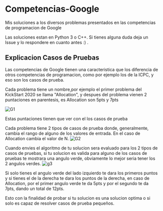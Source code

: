 # Competencias-Google
Mis soluciones a los diversos problemas presentados en las competencias de programacion de Google

Las soluciones estan en Python 3 o C++.
Si tienes alguna duda deja un Issue y lo respondere en cuanto antes :) .

## Explicacion Casos de Pruebas
Las competencias de Google tienen una caracteristica que los diferencia de otros competencias de programacion, como por ejemplo los de la ICPC, y eso son los casos de prueba.

Cada problema tiene un nombre,por ejemplo el primer problema del KickStart 2020 se llama "Allocation", y despues del problema vienen 2 puntaciones en parentesis, es Allocation son 5pts y 7pts

![G1](https://user-images.githubusercontent.com/46362679/77266944-076d6180-6c6f-11ea-95d8-b4c565e104e2.png)

Estas puntaciones tienen que ver con el los casos de prueba

Cada problema tiene 2 tipos de casos de prueba donde, generalmente, cambia el rango de alguno de los valores de entrada.
En el caso de Allocation cambia el valor de N.
![G2](https://user-images.githubusercontent.com/46362679/77267341-4e0f8b80-6c70-11ea-9c8f-af687f6c7330.png)

Cuando envies el algoritmo de tu solucion sera evaluado para los 2 tipos de casos de pruebas, si tu solucion es valida para alguno de los casos de pruebas te mostrara una angulo verde, obviamente lo mejor seria tener los 2 angulos verdes.
![g3](https://user-images.githubusercontent.com/46362679/77267663-51efdd80-6c71-11ea-9e5a-6af6ce8fc7ac.png)

Si solo tienes el angulo verde del lado izquierdo te dara los primeros puntos y si tienes el de la derecha te dara los puntos de la derecha, en caso de Allocation, por el primer angulo verde te da 5pts y por el segundo te da 7pts, dando un total de 12pts.

Esto con la finalidad de probar si tu solucion es una solucion optima o si solo es capaz de resolver casos de prueba pequeños.
